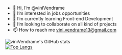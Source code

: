 - 👋 Hi, I’m @viniVendrame
- 👀 I’m interested in jobs opportunities
- 🌱 I’m currently learning Front-end Development
- 💞️ I’m looking to collaborate on all kind of projects
- 📫 How to reach me vini.vendrame13@gmail.com


![viniVendrame's GitHub stats](https://github-readme-stats.vercel.app/api?username=viniVendrame&show_icons=true&theme=onedark) <br/>
[![Top Langs](https://github-readme-stats.vercel.app/api/top-langs/?username=viniVendrame&layout=compact&theme=onedark)](https://github.com/viniVendrame/github-readme-stats)
<!---
viniVendrame/viniVendrame is a ✨ special ✨ repository because its `README.md` (this file) appears on your GitHub profile.
You can click the Preview link to take a look at your changes.
--->

